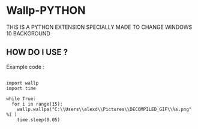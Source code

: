 # Wallp-PYTHON
THIS IS A PYTHON EXTENSION SPECIALLY MADE TO CHANGE WINDOWS 10 BACKGROUND

## HOW DO I USE ?

Example code :

```

import wallp
import time

while True:
  for i in range(15):
    wallp.wallpa("C:\\Users\\alexd\\Pictures\\DECOMPILED_GIF\\%s.png" %i )
    time.sleep(0.05)

```
